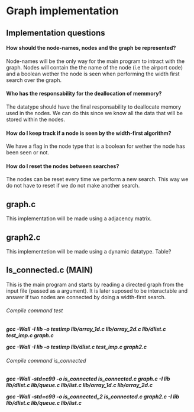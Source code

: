 # Graph implementation

## Implementation questions

#### How should the node-names, nodes and the graph be represented?
Node-names will be the only way for the main program to intract with the graph. Nodes will contain the the name of the 
node (i.e the airport code) and a boolean wether the node is seen when performing the width first search over the graph.

#### Who has the responsability for the deallocation of memmory?
The datatype should have the final responsability to deallocate memory used in the nodes. We can do this since we
know all the data that will be stored within the nodes.

#### How do I keep track if a node is seen by the width-first algorithm?
We have a flag in the node type that is a boolean for wether the node has been seen or not.

#### How do I reset the nodes between searches?
The nodes can be reset every time we perform a new search. This way we do not have to reset if we do not make another
search.

## graph.c
This implementation will be made using a adjacency matrix. 

## graph2.c
This implementetion will be made using a dynamic datatype. Table?

## Is_connected.c (MAIN)
This is the main program and starts by reading a directed graph from the input file (passed as a argument). It is later
suposed to be interactable and answer if two nodes are connected by doing a width-first search.

###### Compile command test
***gcc -Wall -I lib -o testimp lib/array_1d.c lib/array_2d.c lib/dlist.c test_imp.c graph.c***

***gcc -Wall -I lib -o testimp lib/dlist.c test_imp.c graph2.c***

###### Compile command is_connected
***gcc -Wall -std=c99 -o is_connected is_connected.c graph.c -I lib lib/dlist.c lib/queue.c lib/list.c lib/array_1d.c lib/array_2d.c***

***gcc -Wall -std=c99 -o is_connected_2 is_connected.c graph2.c -I lib lib/dlist.c lib/queue.c lib/list.c***

